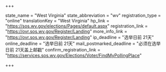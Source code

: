 +++

state_name = "West Virginia"
state_abbreviation = "wv"
registration_type = "online"
translationKey = "West Virginia"
hp_link = "https://sos.wv.gov/elections/Pages/default.aspx"
registration_link = "https://ovr.sos.wv.gov/Register/Landing"
more_info_link = "https://ovr.sos.wv.gov/Register/Landing"
ip_deadline = "选举日前 21天"
online_deadline = "选举日前 21天"
mail_postmarked_deadline = "必须在选举日前 21天盖上邮戳"
confirm_registration_link = "https://services.sos.wv.gov/Elections/Voter/FindMyPollingPlace"

+++